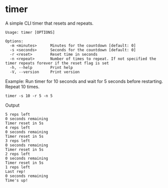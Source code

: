 # timer

A simple CLI timer that resets and repeats.

```
Usage: timer [OPTIONS]

Options:
  -m <minutes>      Minutes for the countdown [default: 0]
  -s <seconds>      Seconds for the countdown [default: 0]
  -r <reset>        Reset time in seconds
  -n <repeat>       Number of times to repeat. If not specified the timer repeats forever if the reset flag is set
  -h, --help        Print help
  -V, --version     Print version
```

Example: Run timer for 10 seconds and wait for 5 seconds before restarting. Repeat 10 times.
```
timer -s 10 -r 5 -n 5
```

Output
```
5 reps left
0 seconds remaining
Timer reset in 5s
4 reps left
0 seconds remaining
Timer reset in 5s
3 reps left
0 seconds remaining
Timer reset in 5s
2 reps left
0 seconds remaining
Timer reset in 5s
1 reps left
Last rep!
0 seconds remaining
Time's up!
```
